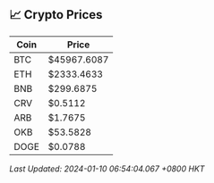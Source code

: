 ## 📈 Crypto Prices

| Coin | Price |
| ---- | ----- |
| BTC | $45967.6087 |
| ETH | $2333.4633 |
| BNB | $299.6875 |
| CRV | $0.5112 |
| ARB | $1.7675 |
| OKB | $53.5828 |
| DOGE | $0.0788 |

_Last Updated: 2024-01-10 06:54:04.067 +0800 HKT_